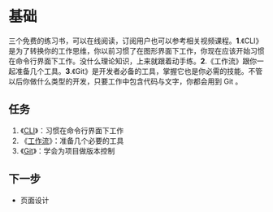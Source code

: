 # 基础

三个免费的练习书，可以在线阅读，订阅用户也可以参考相关视频课程。**1**.《CLI》是为了转换你的工作思维，你以前习惯了在图形界面下工作，你现在应该开始习惯在命令行界面下工作。没什么理论知识，上来就跟着动手练。**2**.《工作流》跟你一起准备几个工具。**3**.《Git》是开发者必备的工具，掌握它也是你必需的技能。不管以后你做什么类型的开发，只要工作中包含代码与文字，你都会用到 Git 。

## 任务

1. 《[CLI](https://cli.ninghao.net/)》：习惯在命令行界面下工作
2. 《[工作流](https://workflow.ninghao.net/)》：准备几个必要的工具
3. 《[Git](https://git.ninghao.net/)》：学会为项目做版本控制

## 下一步

* 页面设计



